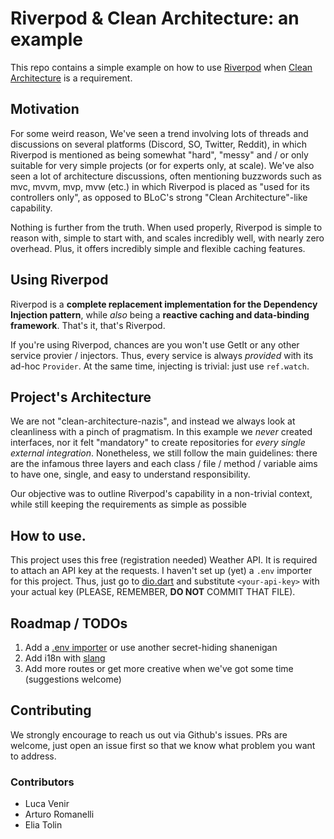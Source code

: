# Riverpod & Clean Architecture: an example
This repo contains a simple example on how to use [Riverpod] when [Clean Architecture] is a requirement.

## Motivation
For some weird reason, We've seen a trend involving lots of threads and discussions on several platforms (Discord, SO, Twitter, Reddit), in which Riverpod is mentioned as being somewhat "hard", "messy" and / or only suitable for very simple projects (or for experts only, at scale).
We've also seen a lot of architecture discussions, often mentioning buzzwords such as mvc, mvvm, mvp, mvw (etc.) in which Riverpod is placed as "used for its controllers only", as opposed to BLoC's strong "Clean Architecture"-like capability.

Nothing is further from the truth. When used properly, Riverpod is simple to reason with, simple to start with, and scales incredibly well, with nearly zero overhead. Plus, it offers incredibly simple and flexible caching features.

## Using Riverpod
Riverpod is a **complete replacement implementation for the Dependency Injection pattern**, while _also_ being a **reactive caching and data-binding framework**.
That's it, that's Riverpod.

If you're using Riverpod, chances are you won't use GetIt or any other service provier / injectors.
Thus, every service is always _provided_ with its ad-hoc `Provider`. At the same time, injecting is trivial: just use `ref.watch`.

## Project's Architecture
We are not "clean-architecture-nazis", and instead we always look at cleanliness with a pinch of pragmatism. In this example we _never_ created interfaces, nor it felt "mandatory" to create repositories for _every single external integration_.
Nonetheless, we still follow the main guidelines: there are the infamous three layers and each class / file / method / variable aims to have one, single, and easy to understand responsibility.

Our objective was to outline Riverpod's capability in a non-trivial context, while still keeping the requirements as simple as possible

## How to use.
This project uses this free (registration needed) Weather API. It is required to attach an API key at the requests.
I haven't set up (yet) a `.env` importer for this project.
Thus, just go to [dio.dart] and substitute `<your-api-key>` with your actual key (PLEASE, REMEMBER, **DO NOT** COMMIT THAT FILE).

## Roadmap / TODOs
1. Add a [.env importer] or use another secret-hiding shanenigan
2. Add i18n with [slang]
3. Add more routes or get more creative when we've got some time (suggestions welcome)

## Contributing
We strongly encourage to reach us out via Github's issues. PRs are welcome, just open an issue first so that we know what problem you want to address.

### Contributors
  - Luca Venir
  - Arturo Romanelli
  - Elia Tolin


[Riverpod]: https://github.com/rrousselGit/river_pod
[Clean Architecture]: https://blog.cleancoder.com/uncle-bob/2012/08/13/the-clean-architecture.html
[dio.dart]: https://github.com/lucavenir/riverpod_architecture_example/blob/37bea9d73d829635111532520f9dd2775e8e730f/lib/client/dio.dart#L26
[slang]: https://pub.dev/packages/slang
[.env importer]: https://pub.dev/packages/flutter_dotenv
